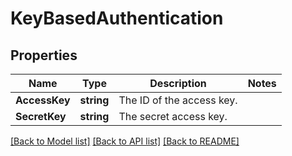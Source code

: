 # KeyBasedAuthentication

## Properties

Name | Type | Description | Notes
------------ | ------------- | ------------- | -------------
**AccessKey** | **string** | The ID of the access key. | 
**SecretKey** | **string** | The secret access key. | 

[[Back to Model list]](../README.md#documentation-for-models) [[Back to API list]](../README.md#documentation-for-api-endpoints) [[Back to README]](../README.md)


